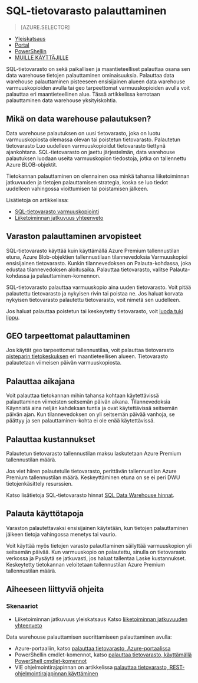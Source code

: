 <properties
   pageTitle="SQL-tietovarasto palauttaminen | Microsoft Azure"
   description="Tietokannan palauttaminen asetukset palautetaan Azure SQL-tietovarasto tietokannan yleiskatsaus."
   services="sql-data-warehouse"
   documentationCenter="NA"
   authors="Lakshmi1812"
   manager="barbkess"
   editor=""/>

<tags
   ms.service="sql-data-warehouse"
   ms.devlang="NA"
   ms.topic="article"
   ms.tgt_pltfrm="NA"
   ms.workload="data-services"
   ms.date="09/29/2016"
   ms.author="lakshmir;barbkess;sonyama"/>


# <a name="sql-data-warehouse-restore"></a>SQL-tietovarasto palauttaminen

> [AZURE.SELECTOR]
- [Yleiskatsaus][]
- [Portal][]
- [PowerShellin][]
- [MUILLE KÄYTTÄJILLE][]

SQL-tietovarasto on sekä paikallisen ja maantieteelliset palauttaa osana sen data warehouse tietojen palauttaminen ominaisuuksia. Palauttaa data warehouse palauttaminen pisteeseen ensisijainen alueen data warehouse varmuuskopioiden avulla tai geo tarpeettomat varmuuskopioiden avulla voit palauttaa eri maantieteellinen alue. Tässä artikkelissa kerrotaan palauttaminen data warehouse yksityiskohtia.

## <a name="what-is-a-data-warehouse-restore"></a>Mikä on data warehouse palautuksen?

Data warehouse palautuksen on uusi tietovarasto, joka on luotu varmuuskopiosta olemassa olevan tai poistetun tietovarasto. Palautetun tietovarasto Luo uudelleen varmuuskopioidut tietovarasto tiettynä ajankohtana. SQL-tietovarasto on jaettu järjestelmän, data warehouse palautuksen luodaan useita varmuuskopion tiedostoja, jotka on tallennettu Azure BLOB-objektit. 

Tietokannan palauttaminen on olennainen osa minkä tahansa liiketoiminnan jatkuvuuden ja tietojen palauttamisen strategia, koska se luo tiedot uudelleen vahingossa vioittumisen tai poistamisen jälkeen.

Lisätietoja on artikkelissa:

-  [SQL-tietovarasto varmuuskopiointi](sql-data-warehouse-backups.md)
-  [Liiketoiminnan jatkuvuus yhteenveto](../sql-database/sql-database-business-continuity.md)

## <a name="data-warehouse-restore-points"></a>Varaston palauttaminen arvopisteet

SQL-tietovarasto käyttää kuin käyttämällä Azure Premium tallennustilan etuna, Azure Blob-objektien tallennustilaan tilannevedoksia Varmuuskopioi ensisijainen tietovarasto. Kunkin tilannevedoksen on Palauta-kohdassa, joka edustaa tilannevedoksen aloitusaika. Palauttaa tietovarasto, valitse Palauta-kohdassa ja palauttaminen-komennon.  

SQL-tietovarasto palauttaa varmuuskopio aina uuden tietovarasto. Voit pitää palautettu tietovarasto ja nykyisen rivin tai poistaa ne. Jos haluat korvata nykyisen tietovarasto palautettu tietovarasto, voit nimetä sen uudelleen.

Jos haluat palauttaa poistetun tai keskeytetty tietovarasto, voit [luoda tuki lippu](sql-data-warehouse-get-started-create-support-ticket.md). 

<!-- 
### Can I restore a deleted data warehouse?

Yes, you can restore the last available restore point.

Yes, for the next seven calendar days. When you delete a data warehouse, SQL Data Warehouse actually keeps the data warehouse and its snapshots for seven days just in case you need the data. After seven days, you won't be able to restore to any of the restore points. -->

## <a name="geo-redundant-restore"></a>GEO tarpeettomat palauttaminen

Jos käytät geo tarpeettomat tallennustilaa, voit palauttaa tietovarasto [pisteparin tietokeskuksen](../best-practices-availability-paired-regions.md) eri maantieteellisen alueen. Tietovarasto palautetaan viimeisen päivän varmuuskopiosta. 

## <a name="restore-timeline"></a>Palauttaa aikajana

Voit palauttaa tietokannan mihin tahansa kohtaan käytettävissä palauttaminen viimeisten seitsemän päivän aikana. Tilannevedoksia Käynnistä aina neljän kahdeksan tuntia ja ovat käytettävissä seitsemän päivän ajan. Kun tilannevedoksen on yli seitsemän päivää vanhoja, se päättyy ja sen palauttaminen-kohta ei ole enää käytettävissä.

## <a name="restore-costs"></a>Palauttaa kustannukset

Palautetun tietovarasto tallennustilan maksu laskutetaan Azure Premium tallennustilan määrä. 

Jos viet hiiren palautetulle tietovarasto, perittävän tallennustilan Azure Premium tallennustilan määrä. Keskeyttäminen etuna on se ei peri DWU tietojenkäsittely resurssien.

Katso lisätietoja SQL-tietovarasto hinnat [SQL Data Warehouse hinnat](https://azure.microsoft.com/pricing/details/sql-data-warehouse/).

## <a name="uses-for-restore"></a>Palauta käyttötapoja

Varaston palautettavaksi ensisijainen käytetään, kun tietojen palauttaminen jälkeen tietoja vahingossa menetys tai vaurio.

Voit käyttää myös tietojen varasto palauttaminen säilyttää varmuuskopion yli seitsemän päivää. Kun varmuuskopio on palautettu, sinulla on tietovarasto verkossa ja Pysäytä se jatkuvasti, jos haluat tallentaa Laske kustannukset. Keskeytetty tietokannan veloitetaan tallennustilan Azure Premium tallennustilan määrä. 

## <a name="related-topics"></a>Aiheeseen liittyviä ohjeita

### <a name="scenarios"></a>Skenaariot

- Liiketoiminnan jatkuvuus yleiskatsaus Katso [liiketoiminnan jatkuvuuden yhteenveto](../sql-database/sql-database-business-continuity.md)


<!-- ### Tasks -->

Data warehouse palauttamisen suorittamiseen palauttaminen avulla:

- Azure-portaaliin, katso [palauttaa tietovarasto, Azure-portaalissa](sql-data-warehouse-restore-database-portal.md)
- PowerShellin cmdlet-komennot, katso [palauttaa tietovarasto, käyttämällä PowerShell cmdlet-komennot](sql-data-warehouse-restore-database-powershell.md)
- VIE ohjelmointirajapinnan on artikkelissa [palauttaa tietovarasto, REST-ohjelmointirajapinnan käyttäminen](sql-data-warehouse-restore-database-rest-api.md)

<!-- ### Tutorials -->

<!--Image references-->

<!--Article references-->
[Azure SQL Database business continuity overview]: ../sql-database/sql-database-business-continuity.md
[Yleiskatsaus]: ./sql-data-warehouse-restore-database-overview.md
[Portal]: ./sql-data-warehouse-restore-database-portal.md
[PowerShellin]: ./sql-data-warehouse-restore-database-powershell.md
[MUILLE KÄYTTÄJILLE]: ./sql-data-warehouse-restore-database-rest-api.md

<!--MSDN references-->


<!--Other Web references-->
